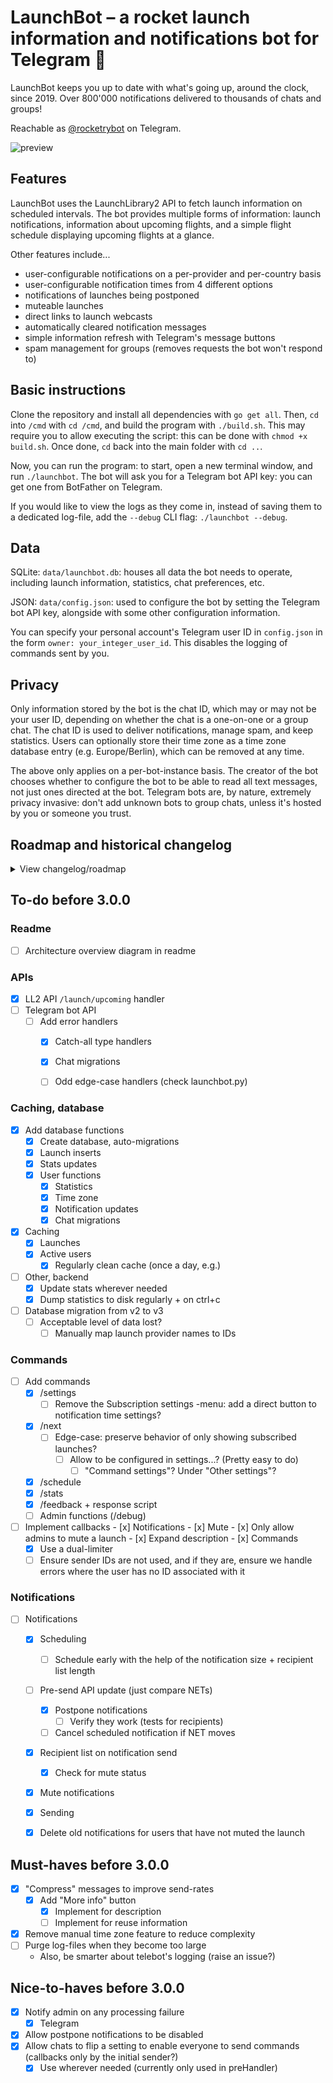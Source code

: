 # LaunchBot – a rocket launch information and notifications bot for Telegram 🚀
LaunchBot keeps you up to date with what's going up, around the clock, since 2019. Over 800'000 notifications delivered to thousands of chats and groups!

Reachable as [@rocketrybot](https://t.me/rocketrybot) on Telegram.

![preview](notification.png)

## Features
LaunchBot uses the LaunchLibrary2 API to fetch launch information on scheduled intervals. The bot provides multiple forms of information: launch notifications, information about upcoming flights, and a simple flight schedule displaying upcoming flights at a glance.

Other features include...
- user-configurable notifications on a per-provider and per-country basis
- user-configurable notification times from 4 different options
- notifications of launches being postponed
- muteable launches
- direct links to launch webcasts
- automatically cleared notification messages
- simple information refresh with Telegram's message buttons
- spam management for groups (removes requests the bot won't respond to)

## Basic instructions
Clone the repository and install all dependencies with `go get all`. Then, `cd` into `/cmd` with `cd /cmd`, and build the program with `./build.sh`. This may require you to allow executing the script: this can be done with `chmod +x build.sh`. Once done, `cd` back into the main folder with `cd ..`.

Now, you can run the program: to start, open a new terminal window, and run `./launchbot`. The bot will ask you for a Telegram bot API key: you can get one from BotFather on Telegram.

If you would like to view the logs as they come in, instead of saving them to a dedicated log-file, add the `--debug` CLI flag: `./launchbot --debug`.

## Data
SQLite: `data/launchbot.db`: houses all data the bot needs to operate, including launch information, statistics, chat preferences, etc.

JSON: `data/config.json`: used to configure the bot by setting the Telegram bot API key, alongside with some other configuration information.

You can specify your personal account's Telegram user ID in `config.json` in the form `owner: your_integer_user_id`. This disables the logging of commands sent by you.

## Privacy

Only information stored by the bot is the chat ID, which may or may not be your user ID, depending on whether the chat is a one-on-one or a group chat. The chat ID is used to deliver notifications, manage spam, and keep statistics. Users can optionally store their time zone as a time zone database entry (e.g. Europe/Berlin), which can be removed at any time.

The above only applies on a per-bot-instance basis. The creator of the bot chooses whether to configure the bot to be able to read all text messages, not just ones directed at the bot. Telegram bots are, by nature, extremely privacy invasive: don't add unknown bots to group chats, unless it's hosted by you or someone you trust.

## Roadmap and historical changelog

<details>
  <summary>View changelog/roadmap</summary>
  	
	## 1.0 / first implementation (November 2019)

	- ✅ implemented uncached API requests
	
	- ✅ implemented the request of next launch via a direct API call

	
	## 1.2 / basic features (December 2019)

	- ✅ implement /next using DB calls
	
	- ✅ implement support for SpaceX core information

	
	## 1.3 / user-facing features (January 2020)
	
	- ✅ add "next" and "previous" button(s) to /next command
	
	- ✅ add a mute button to notifications
	
	- ✅ update /notify to be more user friendly
	
	- ✅ implement /feedback
	
	- ✅ improve notification handling with the hold flag -> moving NETs and info text regarding them
	
	- ✅ change launch database index from tminus to net

	
	## 1.4 / basic improvements (February 2020 ->)

	- ✅ Notify users of a launch being postponed if a notification has already been sent
	
	- ✅ disable logging of text messages; how to do feedback? (log feedback messages in a global array?)
	
	- ✅ add tbd-field to launches, so schedule can only show certain launch dates (filter certain and uncertain with a button)
	
	- ✅ add location (i.e. state/country) below pad information (Florida, USA etc.)

	
	## 1.5 / user-facing features
	
	- ✅ delete older notification messages when a new one is sent
	
	- [ ] add a "more info"/"less info" button to /next and notification messages
	
	- ✅ add probability of launch and launch location, separate from mission name etc. with \n\n
	
	- ✅ allow users to set their own notifications (i.e. 24h/12h/...)
	
	- ✅ allow users to set their own timezone
	
	
	## 2.0 / major back-end changes (October 2020)
	
	- ✅ upgrade to the LL2 API (LL1 closes at the end of October)
	
	- ✅ update from telepot Telegram API wrapper to python-telegram-bot
	
	- ✅ perform API requests intelligently, as the monthly request quota is enough for only one request every 8 minutes
	
		- ✅ don't update API on startup, unless it has been sufficiently long since last check: store requests in memory + storage
		
		- ✅ use schedule to schedule requests: just before a launch is due, plus for when notifications are supposed to be sent
		
		- ✅ a raw update schedule of once every 15 - 60 minutes
		
	- ✅ check for launch notifications intelligently
		
		- ✅ on API update, check for updated launch times (notification send times) -> clear schedule queue -> schedule next checks for when a notification is supposed to be sent
		
	- ✅ store LL2 and SpX API data in the same database
	
	- ✅ combine all separate database files into one file with multiple tables
	
	- ✅ attempt to split the monolithic file into multiple separate files, starting with the API request functions
	
	- ✅ index launches by the new unique launch ID instead of launch name

	- ✅ fully integrate new API and notifications systems with LaunchBot 1.5

	- ✅ complete pre_handler(), so we can update time zone information and get feedback

	- ✅ re-add statistics to all needed places

	- ✅ open-source LaunchBot ✨


	## 2.1 (December 2020 to February 2022)

	- ✅ Postpone notification fixes

	- ✅ Local bot API server support

	- ✅ Attempt to reduce rate-limits caused by sending stuff too fast at Telegram's API

	- ✅ Various edge-case and bug fixes
	
	
	## 3.0 / LaunchBot rework in Go (May 2022)

	- ✅ Improved code quality and project layout

	- ✅ Improved robustness and error recoverability of the backend

	- ✅ Dequeue messages properly to stay within API limits

	- ✅ Remove excessive complexity in storage and caching

	- ✅ Modularize most functions so that adding e.g. Discord functionality is easier

	- ✅ Reuse proven Python logic where possible with direct translation

	- ✅ Improve performance with improved caching and Go's performance upside

	- ✅ Dance around API limits by sending incomplete messages, where the rest of the message can be later expanded

	- ✅ Add some group-specific settings, e.g. command permissions

	## 3.1 and onwards

	- [ ] Handle window starts/ends

		- Instead of continuous postponements, notify of window start -> 5 min notification

	- [ ] Support for general event types (event/upcoming endpoint)

		- Wrap launches in an Event{} type

	- [ ] Weekly summary messages

	- [ ] Web-app based set-up screen, notification info?

		- https://core.telegram.org/bots/webapps

		- Privacy implications

	- [ ] Discord support


</details>

## To-do before 3.0.0

### Readme

- [ ] Architecture overview diagram in readme

### APIs

- [x] LL2 API `/launch/upcoming` handler
- [ ] Telegram bot API
	- [ ] Add error handlers
		- [x] Catch-all type handlers
		- [x] Chat migrations
		- [ ] Odd edge-case handlers (check launchbot.py)
	

### Caching, database

- [x] Add database functions
	- [x] Create database, auto-migrations
	- [x] Launch inserts
	- [x] Stats updates
	- [x] User functions
		- [x] Statistics
		- [x] Time zone  
		- [x] Notification updates
		- [x] Chat migrations

- [x] Caching
	- [x] Launches
	- [x] Active users
		- [x] Regularly clean cache (once a day, e.g.)

- [ ] Other, backend
	- [x] Update stats wherever needed
	- [x] Dump statistics to disk regularly + on ctrl+c

- [ ] Database migration from v2 to v3
	- [ ] Acceptable level of data lost?
		- [ ] Manually map launch provider names to IDs

### Commands

- [ ] Add commands
	- [x] /settings
		- [ ] Remove the Subscription settings -menu: add a direct button to notification time settings?
	- [x] /next
		- [ ] Edge-case: preserve behavior of only showing subscribed launches?
			- [ ] Allow to be configured in settings...? (Pretty easy to do)
				- [ ] "Command settings"? Under "Other settings"?
	- [x] /schedule
	- [x] /stats
	- [x] /feedback + response script
	- [ ] Admin functions (/debug)

- [ ] Implement callbacks
		- [x] Notifications
			- [x] Mute
				- [x] Only allow admins to mute a launch
			- [x] Expand description
		- [x] Commands
	- [x] Use a dual-limiter
	- [ ] Ensure sender IDs are not used, and if they are, ensure we handle errors where the user has no ID associated with it

### Notifications

- [ ] Notifications
	- [x] Scheduling
		- [ ] Schedule early with the help of the notification size + recipient list length
	- [ ] Pre-send API update (just compare NETs)
		- [x] Postpone notifications
			- [ ] Verify they work (tests for recipients)
		- [ ] Cancel scheduled notification if NET moves
	- [x] Recipient list on notification send
		- [x] Check for mute status
	- [x] Mute notifications
	- [x] Sending
	- [x] Delete old notifications for users that have not muted the launch


## Must-haves before 3.0.0
- [x] "Compress" messages to improve send-rates
	- [x] Add "More info" button
		- [x] Implement for description
		- [ ] Implement for reuse information
- [x] Remove manual time zone feature to reduce complexity
- [ ] Purge log-files when they become too large
	- Also, be smarter about telebot's logging (raise an issue?)

## Nice-to-haves before 3.0.0
- [x] Notify admin on any processing failure
	- [x] Telegram
- [x] Allow postpone notifications to be disabled
- [x] Allow chats to flip a setting to enable everyone to send commands (callbacks only by the initial sender?)
	- [x] Use wherever needed (currently only used in preHandler)
